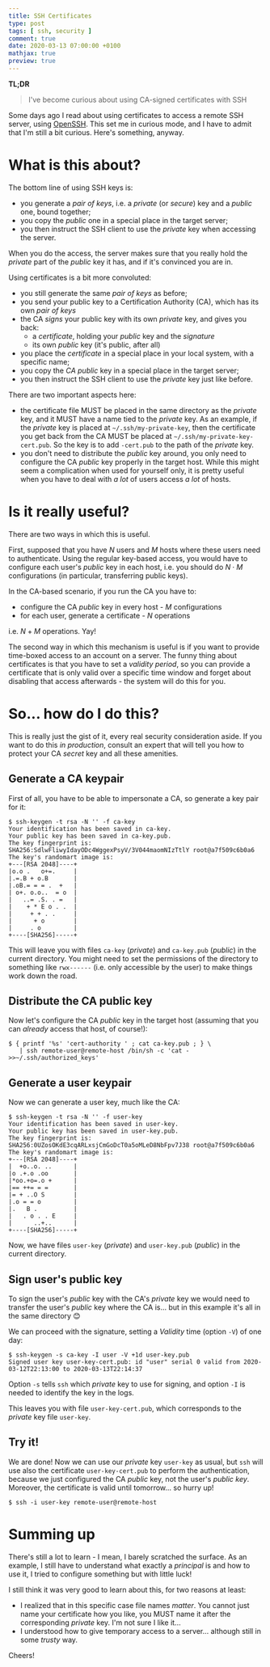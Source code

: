 ```yaml
---
title: SSH Certificates
type: post
tags: [ ssh, security ]
comment: true
date: 2020-03-13 07:00:00 +0100
mathjax: true
preview: true
---
```


**TL;DR**

> I've become curious about using CA-signed certificates with SSH

Some days ago I read about using certificates to access a remote SSH server,
using [OpenSSH][]. This set me in curious mode, and I have to admit that I'm
still a bit curious. Here's something, anyway.

# What is this about?

The bottom line of using SSH keys is:

- you generate a *pair of keys*, i.e. a *private* (or *secure*) key and a
  *public* one, bound together;
- you copy the *public* one in a special place in the target server;
- you then instruct the SSH client to use the *private* key when accessing
  the server.

When you do the access, the server makes sure that you really hold the
*private* part of the *public* key it has, and if it's convinced you are in.

Using certificates is a bit more convoluted:

- you still generate the same *pair of keys* as before;
- you send your public key to a Certification Authority (CA), which has its
  own *pair of keys*
- the CA *signs* your public key with its own *private* key, and gives you
  back:
  - a *certificate*, holding your *public* key and the *signature*
  - its own *public* key (it's public, after all)
- you place the *certificate* in a special place in your local system, with
  a specific name;
- you copy the *CA public* key in a special place in the target server;
- you then instruct the SSH client to use the *private* key just like
  before.

There are two important aspects here:

- the certificate file MUST be placed in the same directory as the *private*
  key, and it MUST have a name tied to the *private* key. As an example, if
  the *private* key is placed at `~/.ssh/my-private-key`, then the
  certificate you get back from the CA MUST be placed at
  `~/.ssh/my-private-key-cert.pub`. So the key is to add `-cert.pub` to the
  path of the *private* key.
- you don't need to distribute the *public* key around, you only need to
  configure the CA *public* key properly in the target host. While this
  might seem a complication when used for yourself only, it is pretty useful
  when you have to deal with *a lot* of users access *a lot* of hosts.

# Is it really useful?

There are two ways in which this is useful.

First, supposed that you have $N$ users and $M$ hosts where these users need
to authenticate. Using the regular key-based access, you would have to
configure each user's *public* key in each host, i.e. you should do $N \cdot
M$ configurations (in particular, transferring public keys).

In the CA-based scenario, if you run the CA you have to:

- configure the CA *public* key in every host - $M$ configurations
- for each user, generate a certificate - $N$ operations

i.e. $N + M$ operations. Yay!

The second way in which this mechanism is useful is if you want to provide
time-boxed access to an account on a server. The funny thing about
certificates is that you have to set a *validity period*, so you can provide
a certificate that is only valid over a specific time window and forget
about disabling that access afterwards - the system will do this for you.

# So... how do I do this?

This is really just the gist of it, every real security consideration aside.
If you want to do this *in production*, consult an expert that will tell you
how to protect your CA *secret* key and all these amenities.

## Generate a CA keypair

First of all, you have to be able to impersonate a CA, so generate a key
pair for it:

```shell
$ ssh-keygen -t rsa -N '' -f ca-key
Your identification has been saved in ca-key.
Your public key has been saved in ca-key.pub.
The key fingerprint is:
SHA256:SdlwFliwyIdayODc4WggexPsyV/3V044maomNIzTtlY root@a7f509c6b0a6
The key's randomart image is:
+---[RSA 2048]----+
|o.o .   o+=.     |
|.=.B + o.B       |
|.oB.= = = .  +   |
| o+. o.o..  = o  |
|   ..= .S. . =   |
|    + * E o . .  |
|     + + . .     |
|      + o        |
|     . o         |
+----[SHA256]-----+
```

This will leave you with files `ca-key` (*private*) and `ca-key.pub`
(*public*) in the current directory. You might need to set the permissions
of the directory to something like `rwx------` (i.e. only accessible by the
user) to make things work down the road.

## Distribute the CA public key

Now let's configure the CA *public* key in the target host (assuming that
you can *already* access that host, of course!):

```shell
$ { printf '%s' 'cert-authority ' ; cat ca-key.pub ; } \
   | ssh remote-user@remote-host /bin/sh -c 'cat - >>~/.ssh/authorized_keys'
```

## Generate a user keypair

Now we can generate a user key, much like the CA:

```shell
$ ssh-keygen -t rsa -N '' -f user-key
Your identification has been saved in user-key.
Your public key has been saved in user-key.pub.
The key fingerprint is:
SHA256:0UZosOKdE3cqARLxsjCmGoDcT0a5oMLeD8NbFpv7J38 root@a7f509c6b0a6
The key's randomart image is:
+---[RSA 2048]----+
|  +o..o. ..      |
|o .+.o .oo       |
|*oo.+o=.o +      |
|== ++= = =       |
|= + ..O S        |
|.o = = o         |
|.   B .          |
|   . o . . E     |
|      ..+..      |
+----[SHA256]-----+
```

Now, we have files `user-key` (*private*) and `user-key.pub` (*public*) in
the current directory.

## Sign user's public key

To sign the user's *public* key with the CA's *private* key we would need to
transfer the user's *public* key where the CA is... but in this example it's
all in the same directory 😊

We can proceed with the signature, setting a *Validity* time (option `-V`)
of one day:

```shell
$ ssh-keygen -s ca-key -I user -V +1d user-key.pub 
Signed user key user-key-cert.pub: id "user" serial 0 valid from 2020-03-12T22:13:00 to 2020-03-13T22:14:37
```

Option `-s` tells `ssh` which *private* key to use for signing, and option
`-I` is needed to identify the key in the logs.

This leaves you with file `user-key-cert.pub`, which corresponds to the
*private* key file `user-key`.

## Try it!

We are done! Now we can use our *private* key `user-key` as usual, but `ssh`
will use also the certificate `user-key-cert.pub` to perform the
authentication, because we just configured the CA *public* key, not the
user's *public key*. Moreover, the certificate is valid until tomorrow... so
hurry up!

```shell
$ ssh -i user-key remote-user@remote-host
```

# Summing up

There's still a lot to learn - I mean, I barely scratched the surface. As an
example, I still have to understand what exactly a *principal* is and how to
use it, I tried to configure something but with little luck!

I still think it was very good to learn about this, for two reasons at
least:

- I realized that in this specific case file names *matter*. You cannot just
  name your certificate how you like, you MUST name it after the
  corresponding *private* key. I'm not sure I like it...
- I understood how to give temporary access to a server... although still in
  some *trusty* way.

Cheers!

[OpenSSH]: https://www.openssh.com/
